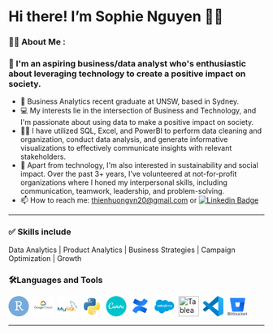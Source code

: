 # Hi there! I’m Sophie Nguyen 🙋‍♀️ 
 
 ### :woman_technologist: About Me :
 <h3> 🌿 I'm an aspiring business/data analyst who's enthusiastic about leveraging technology to create a positive impact on society.</h3> 
 
- 💼 Business Analytics recent graduate at UNSW, based in Sydney.
- 💻 My interests lie in the intersection of Business and Technology, and I'm passionate about using data to make a positive impact on society.
- 🐱‍🏍 I have utilized SQL, Excel, and PowerBI to perform data cleaning and organization, conduct data analysis, and generate informative visualizations to effectively communicate insights with relevant stakeholders.
- 💚 Apart from technology, I'm also interested in sustainability and social impact. Over the past 3+ years, I've volunteered at not-for-profit organizations where I honed my interpersonal skills, including communication, teamwork, leadership, and problem-solving.
- :mailbox: How to reach me: thienhuongvn20@gmail.com or [![Linkedin Badge](https://img.shields.io/badge/-Linkedin-blue?style=flat&logo=Linkedin&logoColor=white)]((https://www.linkedin.com/in/thienhuong2011/))


---
 <b><h3>✅ Skills include</b></h3> Data Analytics | Product Analytics | Business Strategies | Campaign Optimization | Growth
### <h3>:hammer_and_wrench:Languages and Tools</h3>
<div>
  <img src="https://github.com/devicons/devicon/blob/master/icons/rstudio/rstudio-original.svg" title="Rstudio" alt="Rstudio" width="40" height="40"/>&nbsp;
   <img src="https://github.com/devicons/devicon/blob/master/icons/googlecloud/googlecloud-original-wordmark.svg" title="GCP" alt="GCP" width="40" height="40"/>&nbsp;
   <img src="https://github.com/devicons/devicon/blob/master/icons/mysql/mysql-original-wordmark.svg" title="MySQL"  alt="MySQL" width="40" height="40"/>&nbsp;
   <img src="https://github.com/devicons/devicon/blob/master/icons/python/python-original.svg?short_path=e0e096a" title="Python" **alt="Python" width="40" height="40"/>&nbsp;
   <img src="https://github.com/devicons/devicon/blob/master/icons/canva/canva-original.svg" title="Canva" **alt="Canva" width="40" height="40"/>&nbsp;
   <img src="https://github.com/devicons/devicon/blob/master/icons/confluence/confluence-original.svg" title="Confluence" **alt="Confluence" width="40" height="40"/>&nbsp;
   <img src="https://github.com/devicons/devicon/blob/master/icons/salesforce/salesforce-original.svg" title="salesforce" **alt="salesforce" width="40" height="40"/>&nbsp;
   <img src="https://github.com/simple-icons/simple-icons/blob/develop/icons/tableau.svg" title="Tableau" **alt="Tableau" width="40" height="40"/>&nbsp;
   <img src="https://github.com/devicons/devicon/blob/master/icons/vscode/vscode-original.svg" title="VSCode" **alt="VSCode" width="40" height="40"/>&nbsp;
   <img src="https://github.com/devicons/devicon/blob/master/icons/bitbucket/bitbucket-original-wordmark.svg" title="Bitbucket" **alt="Bitbucket" width="40" height="40"/>&nbsp;                                                                                                                                                
   
  ---                                                                                                                             
